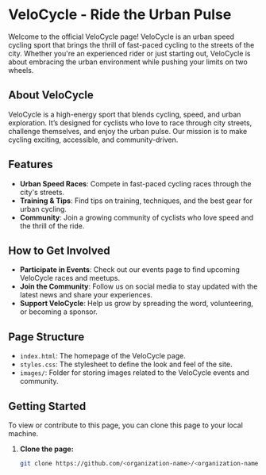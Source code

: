 # VeloCycle - Ride the Urban Pulse

Welcome to the official VeloCycle page! VeloCycle is an urban speed cycling sport that brings the thrill of fast-paced cycling to the streets of the city. Whether you're an experienced rider or just starting out, VeloCycle is about embracing the urban environment while pushing your limits on two wheels.

## About VeloCycle

VeloCycle is a high-energy sport that blends cycling, speed, and urban exploration. It’s designed for cyclists who love to race through city streets, challenge themselves, and enjoy the urban pulse. Our mission is to make cycling exciting, accessible, and community-driven.

## Features

- **Urban Speed Races**: Compete in fast-paced cycling races through the city's streets.
- **Training & Tips**: Find tips on training, techniques, and the best gear for urban cycling.
- **Community**: Join a growing community of cyclists who love speed and the thrill of the ride.
  
## How to Get Involved

- **Participate in Events**: Check out our events page to find upcoming VeloCycle races and meetups.
- **Join the Community**: Follow us on social media to stay updated with the latest news and share your experiences.
- **Support VeloCycle**: Help us grow by spreading the word, volunteering, or becoming a sponsor.

## Page Structure

- `index.html`: The homepage of the VeloCycle page.
- `styles.css`: The stylesheet to define the look and feel of the site.
- `images/`: Folder for storing images related to the VeloCycle events and community.

## Getting Started

To view or contribute to this page, you can clone this page to your local machine.

1. **Clone the page:**
   ```bash
   git clone https://github.com/<organization-name>/<organization-name>.github.io.git
